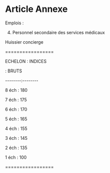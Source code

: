 # Article Annexe

Emplois :

4) Personnel secondaire des services médicaux

Huissier concierge

=================

ECHELON : INDICES

: BRUTS

--------:--------

8 éch   :  180

7 éch   :  175

6 éch   :  170

5 éch   :  165

4 éch   :  155

3 éch   :  145

2 éch   :  135

1 éch   :  100

=================
